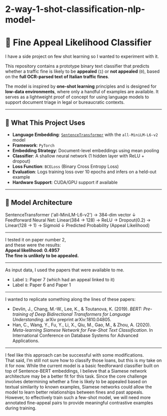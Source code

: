 # 2-way-1-shot-classification-nlp-model-

# 🧾 Fine Appeal Likelihood Classifier

I have a side project on few shot learning so I wanted to experiment with it. 

This repository contains a prototype binary text classifier that predicts whether a traffic fine is likely to be **appealed** (`1`) or **not appealed** (`0`), based on the **full OCR-parsed text of Italian traffic fines**.

The model is inspired by **one-shot learning** principles and is designed for **low-data environments**, where only a handful of examples are available. It serves as a lightweight proof of concept for using language models to support document triage in legal or bureaucratic contexts.

---

## 📌 What This Project Uses

- **Language Embedding**: [`SentenceTransformer`](https://www.sbert.net) with the `all-MiniLM-L6-v2` model  
- **Framework**: `PyTorch`  
- **Embedding Strategy**: Document-level embeddings using mean pooling  
- **Classifier**: A shallow neural network (1 hidden layer with ReLU + dropout)  
- **Loss Function**: `BCELoss` (Binary Cross Entropy Loss)  
- **Evaluation**: Logs training loss over 10 epochs and infers on a held-out example  
- **Hardware Support**: CUDA/GPU support if available  

---

## 🔧 Model Architecture

SentenceTransformer ('all-MiniLM-L6-v2') → 384-dim vector
↓
Feedforward Neural Net:
Linear(384 → 128) → ReLU → Dropout(0.2) → Linear(128 → 1) → Sigmoid
↓
Predicted Probability (Appeal Likelihood)


---

I tested it on paper number 2,  
and these were the results:  
**Appeal likelihood: 0.4957**  
**The fine is unlikely to be appealed.**

---

As input data, I used the papers that were available to me.  
- Label `1`: Paper 7 (which had an appeal linked to it)  
- Label `0`: Paper 6 and Paper 1  

---

I wanted to replicate something along the lines of these papers:

- Devlin, J., Chang, M.-W., Lee, K., & Toutanova, K. (2019). *BERT: Pre-training of Deep Bidirectional Transformers for Language Understanding*. arXiv preprint arXiv:1810.04805.
- Han, C., Wang, Y., Fu, Y., Li, X., Qiu, M., Gao, M., & Zhou, A. (2020). *Meta-learning Siamese Network for Few-Shot Text Classification*. In International Conference on Database Systems for Advanced Applications.

---

I feel like this approach can be successful with some modifications.  
That said, I’m still not sure how to classify those loans, but this is my take on it for now.
While the current model is a basic feedforward classifier built on top of Sentence-BERT embeddings, I believe that a Siamese network architecture may be a better fit for this task. Since the core challenge involves determining whether a fine is likely to be appealed based on textual similarity to known examples, Siamese networks could allow the model to learn better relationships between fines and past appeals. However, to effectively train such a few-shot model, we will need more annotated fine-appeal pairs to provide meaningful contrastive examples during training.



